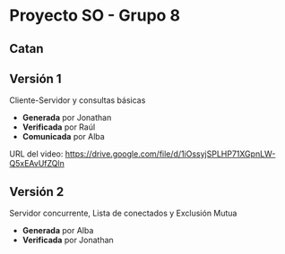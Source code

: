 # Proyecto SO - Grupo 8

## Catan

## Versión 1

Cliente-Servidor y consultas básicas
 * **Generada** por Jonathan
 * **Verificada** por Raúl
 * **Comunicada** por Alba

URL del video: https://drive.google.com/file/d/1iOssyjSPLHP71XGpnLW-Q5xEAvUfZQln

## Versión 2

Servidor concurrente, Lista de conectados y Exclusión Mutua
 * **Generada** por Alba
 * **Verificada** por Jonathan